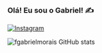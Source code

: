 ### Olá! Eu sou o Gabriel! ✍️

[![Instagram](https://img.shields.io/badge/Instagram-E4405F?style=for-the-badge&logo=instagram&logoColor=white)](https://www.instagram.com/fgabrielmorais/)

![fgabrielmorais GitHub stats](https://github-readme-stats.vercel.app/api?username=fgabrielmorais&show_icons=true&theme=radical)

<!-- 
[![Top Langs](https://github-readme-stats.vercel.app/api/top-langs/?username=fgabrielmorais&hide_progress=true)](https://github.com/anuraghazra/github-readme-stats)
 -->
